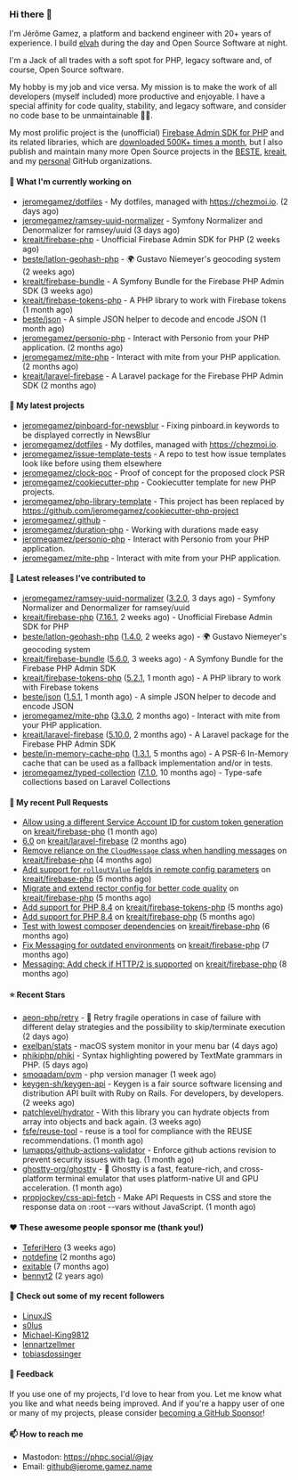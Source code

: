### Hi there 👋

I'm Jérôme Gamez, a platform and backend engineer with 20+ years of experience.
I build [elvah](https://www.elvah.de) during the day and Open Source Software
at night.

I'm a Jack of all trades with a soft spot for PHP, legacy software and,
of course, Open Source software.

My hobby is my job and vice versa. My mission is to make the work of all
developers (myself included) more productive and enjoyable.
I have a special affinity for code quality, stability, and legacy software,
and consider no code base to be unmaintainable 💪🏻.

My most prolific project is the (unofficial)
[Firebase Admin SDK for PHP](https://github.com/kreait/firebase-php) and its
related libraries, which are
[downloaded 500K+ times a month](https://packagist.org/packages/kreait/firebase-php/stats), but I also publish and maintain many more Open Source
projects in the [BESTE](https://github.com/beste),
[kreait](https://github.com/kreait), and my
[personal](https://github.com/jeromegamez) GitHub organizations.

#### 👷 What I'm currently working on

- [jeromegamez/dotfiles](https://github.com/jeromegamez/dotfiles) - My dotfiles, managed with https://chezmoi.io. (2 days ago)
- [jeromegamez/ramsey-uuid-normalizer](https://github.com/jeromegamez/ramsey-uuid-normalizer) - Symfony Normalizer and Denormalizer for ramsey/uuid (3 days ago)
- [kreait/firebase-php](https://github.com/kreait/firebase-php) - Unofficial Firebase Admin SDK for PHP (2 weeks ago)
- [beste/latlon-geohash-php](https://github.com/beste/latlon-geohash-php) - 🌍 Gustavo Niemeyer&#39;s geocoding system (2 weeks ago)
- [kreait/firebase-bundle](https://github.com/kreait/firebase-bundle) - A Symfony Bundle for the Firebase PHP Admin SDK (3 weeks ago)
- [kreait/firebase-tokens-php](https://github.com/kreait/firebase-tokens-php) - A PHP library to work with Firebase tokens (1 month ago)
- [beste/json](https://github.com/beste/json) - A simple JSON helper to decode and encode JSON (1 month ago)
- [jeromegamez/personio-php](https://github.com/jeromegamez/personio-php) - Interact with Personio from your PHP application. (2 months ago)
- [jeromegamez/mite-php](https://github.com/jeromegamez/mite-php) - Interact with mite from your PHP application. (2 months ago)
- [kreait/laravel-firebase](https://github.com/kreait/laravel-firebase) - A Laravel package for the Firebase PHP Admin SDK (2 months ago)

#### 🌱 My latest projects

- [jeromegamez/pinboard-for-newsblur](https://github.com/jeromegamez/pinboard-for-newsblur) - Fixing pinboard.in keywords to be displayed correctly in NewsBlur
- [jeromegamez/dotfiles](https://github.com/jeromegamez/dotfiles) - My dotfiles, managed with https://chezmoi.io.
- [jeromegamez/issue-template-tests](https://github.com/jeromegamez/issue-template-tests) - A repo to test how issue templates look like before using them elsewhere
- [jeromegamez/clock-poc](https://github.com/jeromegamez/clock-poc) - Proof of concept for the proposed clock PSR
- [jeromegamez/cookiecutter-php](https://github.com/jeromegamez/cookiecutter-php) - Cookiecutter template for new PHP projects.
- [jeromegamez/php-library-template](https://github.com/jeromegamez/php-library-template) - This project has been replaced by https://github.com/jeromegamez/cookiecutter-php-project
- [jeromegamez/.github](https://github.com/jeromegamez/.github) - 
- [jeromegamez/duration-php](https://github.com/jeromegamez/duration-php) - Working with durations made easy
- [jeromegamez/personio-php](https://github.com/jeromegamez/personio-php) - Interact with Personio from your PHP application.
- [jeromegamez/mite-php](https://github.com/jeromegamez/mite-php) - Interact with mite from your PHP application.

#### 🔭 Latest releases I've contributed to

- [jeromegamez/ramsey-uuid-normalizer](https://github.com/jeromegamez/ramsey-uuid-normalizer) ([3.2.0](https://github.com/jeromegamez/ramsey-uuid-normalizer/releases/tag/3.2.0), 3 days ago) - Symfony Normalizer and Denormalizer for ramsey/uuid
- [kreait/firebase-php](https://github.com/kreait/firebase-php) ([7.16.1](https://github.com/kreait/firebase-php/releases/tag/7.16.1), 2 weeks ago) - Unofficial Firebase Admin SDK for PHP
- [beste/latlon-geohash-php](https://github.com/beste/latlon-geohash-php) ([1.4.0](https://github.com/beste/latlon-geohash-php/releases/tag/1.4.0), 2 weeks ago) - 🌍 Gustavo Niemeyer&#39;s geocoding system
- [kreait/firebase-bundle](https://github.com/kreait/firebase-bundle) ([5.6.0](https://github.com/kreait/firebase-bundle/releases/tag/5.6.0), 3 weeks ago) - A Symfony Bundle for the Firebase PHP Admin SDK
- [kreait/firebase-tokens-php](https://github.com/kreait/firebase-tokens-php) ([5.2.1](https://github.com/kreait/firebase-tokens-php/releases/tag/5.2.1), 1 month ago) - A PHP library to work with Firebase tokens
- [beste/json](https://github.com/beste/json) ([1.5.1](https://github.com/beste/json/releases/tag/1.5.1), 1 month ago) - A simple JSON helper to decode and encode JSON
- [jeromegamez/mite-php](https://github.com/jeromegamez/mite-php) ([3.3.0](https://github.com/jeromegamez/mite-php/releases/tag/3.3.0), 2 months ago) - Interact with mite from your PHP application.
- [kreait/laravel-firebase](https://github.com/kreait/laravel-firebase) ([5.10.0](https://github.com/kreait/laravel-firebase/releases/tag/5.10.0), 2 months ago) - A Laravel package for the Firebase PHP Admin SDK
- [beste/in-memory-cache-php](https://github.com/beste/in-memory-cache-php) ([1.3.1](https://github.com/beste/in-memory-cache-php/releases/tag/1.3.1), 5 months ago) - A PSR-6 In-Memory cache that can be used as a fallback implementation and/or in tests.
- [jeromegamez/typed-collection](https://github.com/jeromegamez/typed-collection) ([7.1.0](https://github.com/jeromegamez/typed-collection/releases/tag/7.1.0), 10 months ago) - Type-safe collections based on Laravel Collections

#### 🔨 My recent Pull Requests

- [Allow using a different Service Account ID for custom token generation](https://github.com/kreait/firebase-php/pull/973) on [kreait/firebase-php](https://github.com/kreait/firebase-php) (1 month ago)
- [6.0](https://github.com/kreait/laravel-firebase/pull/237) on [kreait/laravel-firebase](https://github.com/kreait/laravel-firebase) (2 months ago)
- [Remove reliance on the `CloudMessage` class when handling messages](https://github.com/kreait/firebase-php/pull/934) on [kreait/firebase-php](https://github.com/kreait/firebase-php) (4 months ago)
- [Add support for `rolloutValue` fields in remote config parameters](https://github.com/kreait/firebase-php/pull/927) on [kreait/firebase-php](https://github.com/kreait/firebase-php) (5 months ago)
- [Migrate and extend rector config for better code quality](https://github.com/kreait/firebase-php/pull/921) on [kreait/firebase-php](https://github.com/kreait/firebase-php) (5 months ago)
- [Add support for PHP 8.4](https://github.com/kreait/firebase-tokens-php/pull/61) on [kreait/firebase-tokens-php](https://github.com/kreait/firebase-tokens-php) (5 months ago)
- [Add support for PHP 8.4](https://github.com/kreait/firebase-php/pull/920) on [kreait/firebase-php](https://github.com/kreait/firebase-php) (5 months ago)
- [Test with lowest composer dependencies](https://github.com/kreait/firebase-php/pull/913) on [kreait/firebase-php](https://github.com/kreait/firebase-php) (6 months ago)
- [Fix Messaging for outdated environments](https://github.com/kreait/firebase-php/pull/908) on [kreait/firebase-php](https://github.com/kreait/firebase-php) (7 months ago)
- [Messaging: Add check if HTTP/2 is supported](https://github.com/kreait/firebase-php/pull/903) on [kreait/firebase-php](https://github.com/kreait/firebase-php) (8 months ago)

#### ⭐ Recent Stars

- [aeon-php/retry](https://github.com/aeon-php/retry) - 🔁 Retry fragile operations in case of failure with different delay strategies and the possibility to skip/terminate execution (2 days ago)
- [exelban/stats](https://github.com/exelban/stats) - macOS system monitor in your menu bar (4 days ago)
- [phikiphp/phiki](https://github.com/phikiphp/phiki) - Syntax highlighting powered by TextMate grammars in PHP. (5 days ago)
- [smoqadam/pvm](https://github.com/smoqadam/pvm) - php version manager (1 week ago)
- [keygen-sh/keygen-api](https://github.com/keygen-sh/keygen-api) - Keygen is a fair source software licensing and distribution API built with Ruby on Rails. For developers, by developers. (2 weeks ago)
- [patchlevel/hydrator](https://github.com/patchlevel/hydrator) - With this library you can hydrate objects from array into objects and back again.  (3 weeks ago)
- [fsfe/reuse-tool](https://github.com/fsfe/reuse-tool) - reuse is a tool for compliance with the REUSE recommendations. (1 month ago)
- [lumapps/github-actions-validator](https://github.com/lumapps/github-actions-validator) - Enforce github actions revision to prevent security issues with tag. (1 month ago)
- [ghostty-org/ghostty](https://github.com/ghostty-org/ghostty) - 👻 Ghostty is a fast, feature-rich, and cross-platform terminal emulator that uses platform-native UI and GPU acceleration. (1 month ago)
- [propjockey/css-api-fetch](https://github.com/propjockey/css-api-fetch) - Make API Requests in CSS and store the response data on :root --vars without JavaScript. (1 month ago)

#### ❤️ These awesome people sponsor me (thank you!)

- [TeferiHero](https://github.com/TeferiHero) (3 weeks ago)
- [notdefine](https://github.com/notdefine) (2 months ago)
- [exitable](https://github.com/exitable) (7 months ago)
- [bennyt2](https://github.com/bennyt2) (2 years ago)

#### 👯 Check out some of my recent followers

- [LinuxJS](https://github.com/LinuxJS)
- [s0lus](https://github.com/s0lus)
- [Michael-King9812](https://github.com/Michael-King9812)
- [lennartzellmer](https://github.com/lennartzellmer)
- [tobiasdossinger](https://github.com/tobiasdossinger)

#### 💬 Feedback

If you use one of my projects, I'd love to hear from you. Let me know what you
like and what needs being improved. And if you're a happy user of one or
many of my projects, please consider
[becoming a GitHub Sponsor](https://github.com/sponsors/jeromegamez)!

#### 📫 How to reach me

- Mastodon: https://phpc.social/@jay
- Email: github@jerome.gamez.name
